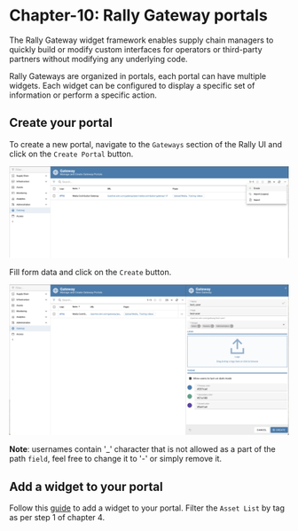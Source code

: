 # Chapter-10: Rally Gateway portals

The Rally Gateway widget framework enables supply chain managers to quickly build or modify custom interfaces for operators or third-party partners without modifying any underlying code.

Rally Gateways are organized in portals, each portal can have multiple widgets. Each widget can be configured to display a specific set of information or perform a specific action. 

## Create your portal

To create a new portal, navigate to the `Gateways` section of the Rally UI and click on the `Create Portal` button.

![Create Portal](./images/create_portal.png)

Fill form data and click on the `Create` button.

![Portal Form](./images/portal_form.png)

**Note**: usernames contain '_' character that is not allowed as a part of the path `field`, feel free to change it to '-' or simply remove it.

## Add a widget to your portal
Follow this [guide](https://sdvi.my.site.com/support/s/article/Gateway-Widget-Asset-List) to add a widget to your portal.
Filter the `Asset List` by tag as per step 1 of chapter 4. 